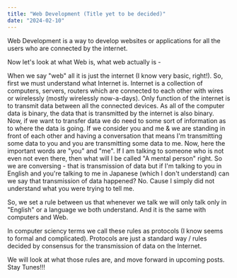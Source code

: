 ```yaml
---
title: "Web Development (Title yet to be decided)"
date: "2024-02-10"
---
```


Web Development is a way to develop websites or applications for all the users who are connected by the internet.

Now let's look at what Web is, what web actually is -

When we say "web" all it is just the internet (I know very basic, right!).
So, first we must understand what Internet is. 
Internet is a collection of computers, servers, routers which are connected to each other with wires or wirelessly (mostly wirelessly now-a-days). Only function of the internet is to transmit data between all the connected devices. As all of the computer data is binary, the data that is transmitted by the internet is also binary. 
Now, if we want to transfer data we do need to some sort of information as to where the data is going. If we consider you and me & we are standing in front of each other and having a conversation that means I'm transmitting some data to you and you are transmitting some data to me. Now, here the important words are "you" and "me". If I am talking to someone who is not even not even there, then what will I be called "A mental person" right. So we are conversing - that is transmission of data but if I'm talking to you in English and you're talking to me in Japanese (which I don't understand) can we say that transmission of data happened? No. Cause I simply did not understand what you were trying to tell me.

So, we set a rule between us that whenever we talk we will only talk only in "English" or a language we both understand. And it is the same with computers and Web.

In computer sciency terms we call these rules as protocols (I know seems to formal and complicated). Protocols are just a standard way / rules decided by consensus for the transmission of data on the Internet.

We will look at what those rules are, and move forward in upcoming posts. Stay Tunes!!!

